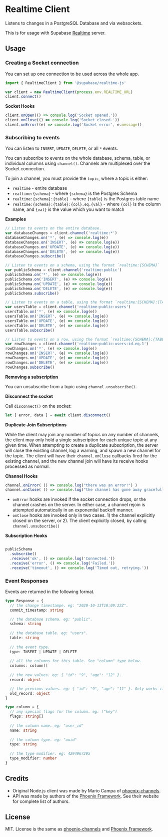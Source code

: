 # Realtime Client

Listens to changes in a PostgreSQL Database and via websockets.

This is for usage with Supabase [Realtime](https://github.com/supabase/realtime) server.

## Usage


### Creating a Socket connection

You can set up one connection to be used across the whole app.

```js
import { RealtimeClient } from '@supabase/realtime-js'

var client = new RealtimeClient(process.env.REALTIME_URL)
client.connect()
```

**Socket Hooks**

```js
client.onOpen(() => console.log('Socket opened.'))
client.onClose(() => console.log('Socket closed.'))
client.onError((e) => console.log('Socket error', e.message))
```

### Subscribing to events

You can listen to `INSERT`, `UPDATE`, `DELETE`, or all `*` events.

You can subscribe to events on the whole database, schema, table, or individual columns using `channel()`. Channels are multiplexed over the Socket connection. 

To join a channel, you must provide the `topic`, where a topic is either:

- `realtime` - entire database
- `realtime:{schema}` - where `{schema}` is the Postgres Schema
- `realtime:{schema}:{table}` - where `{table}` is the Postgres table name
- `realtime:{schema}:{table}:{col}.eq.{val}` - where `{col}` is the column name, and `{val}` is the value which you want to match
 

**Examples**

```js
// Listen to events on the entire database.
var databaseChanges = client.channel('realtime:*')
databaseChanges.on('*', (e) => console.log(e))
databaseChanges.on('INSERT', (e) => console.log(e))
databaseChanges.on('UPDATE', (e) => console.log(e))
databaseChanges.on('DELETE', (e) => console.log(e))
databaseChanges.subscribe()

// Listen to events on a schema, using the format `realtime:{SCHEMA}`
var publicSchema = client.channel('realtime:public')
publicSchema.on('*', (e) => console.log(e))
publicSchema.on('INSERT', (e) => console.log(e))
publicSchema.on('UPDATE', (e) => console.log(e))
publicSchema.on('DELETE', (e) => console.log(e))
publicSchema.subscribe()

// Listen to events on a table, using the format `realtime:{SCHEMA}:{TABLE}`
var usersTable = client.channel('realtime:public:users')
usersTable.on('*', (e) => console.log(e))
usersTable.on('INSERT', (e) => console.log(e))
usersTable.on('UPDATE', (e) => console.log(e))
usersTable.on('DELETE', (e) => console.log(e))
usersTable.subscribe()

// Listen to events on a row, using the format `realtime:{SCHEMA}:{TABLE}:{COL}.eq.{VAL}`
var rowChanges = client.channel('realtime:public:users:id.eq.1')
rowChanges.on('*', (e) => console.log(e))
rowChanges.on('INSERT', (e) => console.log(e))
rowChanges.on('UPDATE', (e) => console.log(e))
rowChanges.on('DELETE', (e) => console.log(e))
rowChanges.subscribe()
```

**Removing a subscription**

You can unsubscribe from a topic using `channel.unsubscribe()`.

**Disconnect the socket**

Call `disconnect()` on the socket:

```js
let { error, data } = await client.disconnect() 
```

**Duplicate Join Subscriptions**

While the client may join any number of topics on any number of channels, the client may only hold a single subscription for each unique topic at any given time. When attempting to create a duplicate subscription, the server will close the existing channel, log a warning, and spawn a new channel for the topic. The client will have their `channel.onClose` callbacks fired for the existing channel, and the new
channel join will have its receive hooks processed as normal.


**Channel Hooks**

```js
channel.onError( () => console.log("there was an error!") )
channel.onClose( () => console.log("the channel has gone away gracefully") )
```

- `onError` hooks are invoked if the socket connection drops, or the channel crashes on the server. In either case, a channel rejoin is attempted automatically in an exponential backoff manner.
- `onClose` hooks are invoked only in two cases. 1) the channel explicitly closed on the server, or 2). The client explicitly closed, by calling `channel.unsubscribe()`

**Subscription Hooks**

```js

publicSchema
  .subscribe()
  .receive('ok', () => console.log('Connected.'))
  .receive('error', () => console.log('Failed.'))
  .receive('timeout', () => console.log('Timed out, retrying.'))

```

### Event Responses

Events are returned in the following format.

```ts
type Response = {
  // the change timestampe. eg: "2020-10-13T10:09:22Z".
  commit_timestamp: string 

  // the database schema. eg: "public".
  schema: string 
  
  // the database table. eg: "users".
  table: string 
  
  // the event type.
  type: INSERT | UPDATE | DELETE 
  
  // all the columns for this table. See "column" type below.
  columns: column[] 
  
  // the new values. eg: { "id": "9", "age": "12" }.
  record: object 

  // the previous values. eg: { "id": "9", "age": "11" }. Only works if the table has `REPLICATION FULL`.
  old_record: object 
}

type column = {
  // any special flags for the column. eg: ["key"]
  flags: string[] 
  
  // the column name. eg: "user_id"
  name: string 
  
  // the column type. eg: "uuid"
  type: string 
  
  // the type modifier. eg: 4294967295
  type_modifier: number 
}
``` 

## Credits

- Original Node.js client was made by Mario Campa of [phoenix-channels](github.com/mcampa/phoenix-client).
- API was made by authors of the [Phoenix Framework](http://www.phoenixframework.org/). See their website for complete list of authors.

## License

MIT. License is the same as [phoenix-channels](https://github.com/mcampa/phoenix-client) and [Phoenix Framework](https://phoenixframework.org/).

